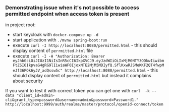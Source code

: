 ### Demonstrating issue when it's not possible to access permitted endpoint when access token is present

in project root:

* start keycloak with `docker-compose up -d`
* start application with `./mvnw spring-boot:run` 
* execute `curl -I http://localhost:8080/permitted.html` - this should display content of `perrmitted.html` file
* execute `curl -I -H "Authorization: Bearer eyJhbGciOiJIUzI1NiIsInR5cCI6IkpXVCJ9.eyJzdWIiOiIxMjM0NTY3ODkwIiwibmFtZSI6IkpvaG4gRG9lIiwiaWF0IjoxNTE2MjM5MDIyfQ.SflKxwRJSMeKKF2QT4fwpMeJf36POk6yJV_adQssw5c" http://localhost:8080/permitted.html` - this should display content of
 `perrmitted.html` but instead it complains about security
 
 If you want to test it with correct token you can get one with `curl  -k --data "client_id=admin-cli&grant_type=password&username=admin&password=Password1."  http://localhost:9999/auth/realms/master/protocol/openid-connect/token`